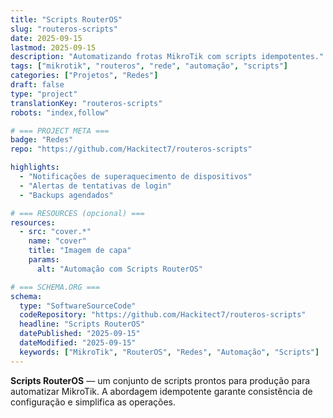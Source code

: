 ```yaml
---
title: "Scripts RouterOS"
slug: "routeros-scripts"
date: 2025-09-15
lastmod: 2025-09-15
description: "Automatizando frotas MikroTik com scripts idempotentes."
tags: ["mikrotik", "routeros", "rede", "automação", "scripts"]
categories: ["Projetos", "Redes"]
draft: false
type: "project"
translationKey: "routeros-scripts"
robots: "index,follow"

# === PROJECT META ===
badge: "Redes"
repo: "https://github.com/Hackitect7/routeros-scripts"

highlights:
  - "Notificações de superaquecimento de dispositivos"
  - "Alertas de tentativas de login"
  - "Backups agendados"

# === RESOURCES (opcional) ===
resources:
  - src: "cover.*"
    name: "cover"
    title: "Imagem de capa"
    params:
      alt: "Automação com Scripts RouterOS"

# === SCHEMA.ORG ===
schema:
  type: "SoftwareSourceCode"
  codeRepository: "https://github.com/Hackitect7/routeros-scripts"
  headline: "Scripts RouterOS"
  datePublished: "2025-09-15"
  dateModified: "2025-09-15"
  keywords: ["MikroTik", "RouterOS", "Redes", "Automação", "Scripts"]
---
```


**Scripts RouterOS** — um conjunto de scripts prontos para produção para automatizar MikroTik.
A abordagem idempotente garante consistência de configuração e simplifica as operações.
